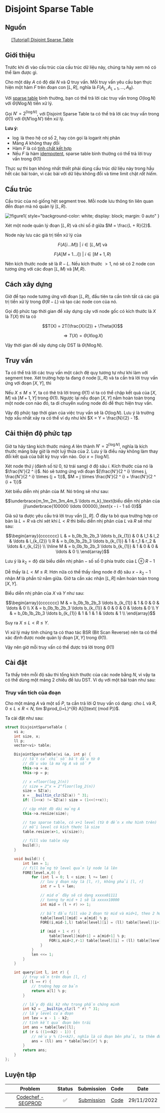 # Disjoint Sparse Table

## Nguồn

<img src="/img/codechef.png" width="16" height="16"/> [[Tutorial] Disjoint Sparse Table](https://discuss.codechef.com/t/tutorial-disjoint-sparse-table/17404)

## Giới thiệu

Trước khi đi vào cấu trúc của cấu trúc dữ liệu này, chúng ta hãy xem nó có thể làm được gì.

Cho một dãy $A$ có độ dài $N$ và $Q$ truy vấn. Mỗi truy vấn yêu cầu bạn thực hiện một hàm $F$ trên đoạn con $[L, R]$, nghĩa là $F(A_L, A_{L+1}, \ldots, A_R)$.

Với [sparse table](/src/cp-algorithms/data_structures/fundamentals/sparse_table/sparse_table.md) bình thường, bạn có thể trả lời các truy vấn trong $O(\log  N)$ với $\Theta(N \log N)$ tiền xử lý.

Gọi $N' = 2 ^ {\lceil\log N\rceil}$, với Disjoint Sparse Table ta có thể trả lời các truy vấn trong $\Theta(1)$ với $\Theta(N' \log N')$ tiền xử lý.

**Lưu ý:**

- $\log$ là theo hệ cơ số 2, hay còn gọi là logarit nhị phân
- Mảng $A$ không thay đổi
- Hàm $F$ là có [tính chất kết hợp](https://vi.wikipedia.org/wiki/T%C3%ADnh_k%E1%BA%BFt_h%E1%BB%A3p)
- Nếu $F$ là hàm [idempotent](https://en.wikipedia.org/wiki/Idempotence), sparse table bình thường có thể trả lời truy vấn trong $\Theta(1)$

Thực sự thì bạn không nhất thiết phải dùng cấu trúc dữ liệu này trong hầu hết các bài toán, vì các bài với dữ liệu không đổi và time limit chật *rất hiếm*.

## Cấu trúc

Cấu trúc của nó giống hệt segment tree. Mỗi node lưu thông tin liên quan đến đoạn mà nó quản lý $[L, R)$.

![!figure1](figure1.png){ style="background-color: white; display: block; margin: 0 auto" }

Xét một node quản lý đoạn $[L, R)$ và chỉ số ở giữa $M = \frac{L + R}{2}$.

Node này lưu các giá trị tiền xử lý của

$$F(A[i \ldots M]) \text{ | } i \in [L, M] \text{ và} $$

$$F(A[M + 1 \ldots i]) \text{ | } i \in [M + 1, R)$$

Nên kích thước node sẽ là $R - L$. Nếu kích thước $> 1$, nó sẽ có 2 node con tương ứng với các đoạn $[L, M)$ và $[M, R)$.

## Cách xây dựng

Giờ để tạo node tương ứng với đoạn $[L, R)$, đầu tiên ta cần tính tất cả các giá trị tiền xử lý trong $\Theta(R-L)$ và tạo các node con của nó.

Gọi độ phức tạp thời gian để xây dựng cây với node gốc có kích thước là $X$ là $T(X)$ thì ta có

$$T(X) = 2T(\frac{X}{2}) + \Theta(X)$$

$$\Rightarrow T(X) = \Theta(X \log X)$$

Vậy thời gian để xây dựng cây DST là $\Theta(N \log N)$.

## Truy vấn

Ta có thể trả lời các truy vấn một cách đệ quy tương tự như khi làm với segment tree. Xét trường hợp ta đang ở node $[L, R)$ và ta cần trả lời truy vấn ứng với đoạn $[X, Y]$, thì

Nếu $X \leq M \leq Y$, ta có thê trả lời trong $\Theta(1)$ vì ta có thể chập kết quả của $[X, M]$ và $[M+1, Y]$ trong $\Theta(1)$. Ngược lại nếu đoạn $[X, Y]$ nằm hoàn toàn trong một node con nào đó, ta di chuyển xuống node đó để thực hiện truy vấn.

Vậy độ phức tạp thời gian của việc truy vấn sẽ là $O(\log N)$. Lưu ý là trường hợp xấu nhất xảy ra có thể ví dụ như khi $X = Y = \frac{N}{2} - 1$.

## Cải thiện độ phức tạp

Giờ ta hãy tăng kích thước mảng $A$ lên thành $N' = 2 ^ {\lceil\log N\rceil}$, nghĩa là kích thước mảng bây giờ là một luỹ thừa của $2$. Lưu ý là điều này không làm thay đổi kết quả của bất kỳ truy vấn nào. Gọi $x = \lceil\log N\rceil$.

Xét node thứ $j$ (đánh số từ 0, từ trái sang) ở độ sâu $i$. Kích thước của nó là $\frac{N'}{2 ^ i}$. Nó sẽ tương ứng với đoạn $[\frac{N'}{2 ^ i} \times j, \frac{N'}{2 ^ i} \times (j + 1))$, $M = j \times \frac{N'}{2 ^ i} + \frac{N'}{2 ^ {i + 1}}$

Xét biểu diễn nhị phân của $M$. Nó trông sẽ như sau:

$$\underbrace{m_1m_2m_3m_4m_5 \ldots m_k}_\text{biểu diễn nhị phân của j}\underbrace{100000 \ldots 00000}_\text{x - i - 1 số 0}$$

Giả sử ta được yêu cầu trả lời truy vấn $[L, R]$. Ở đây ta bỏ qua trường hợp cơ bản là $L = R$ và chỉ xét khi $L < R$ thì biểu diễn nhị phân của $L$ và $R$ sẽ như sau:

$$\begin{array}{ccccccc}
L & = b_0b_1b_2b_3 \ldots b_{k_{1}} & 0 & l_1 & l_2 & \ldots & l_{k_{2}} \\
R & = b_0b_1b_2b_3 \ldots b_{k_{1}} & 1 & r_1 & r_2 & \ldots & r_{k_{2}} \\
\hline
M & = b_0b_1b_2b_3 \ldots b_{k_{1}} & 1 &   0 &   0 & \ldots & 0         \\
\end{array}$$

Lưu ý là $k_2 = \text{độ dài biểu diễn nhị phân} - \text{số số 0 phía trước của } L \oplus R - 1$

Dễ thấy là $L < M \leq R$. Hơn nữa có thể thấy rằng node ở độ sâu $x - k_2 - 1$ nhận $M$ là phần tử nằm giữa. Giờ ta cần xác nhận $[L, R]$ nằm hoàn toàn trong $[X, Y]$.

Biểu diễn nhị phân của $X$ và $Y$ như sau:

$$\begin{array}{ccccccc}
M & = b_0b_1b_2b_3 \ldots b_{k_{1}} & 1 & 0 & 0 & \ldots & 0 \\
X & = b_0b_1b_2b_3 \ldots b_{k_{1}} & 0 & 0 & 0 & \ldots & 0 \\
Y & = b_0b_1b_2b_3 \ldots b_{k_{1}} & 1 & 1 & 1 & \ldots & 1 \\
\end{array}$$

Suy ra $X \leq L < R \leq Y$.

Vi xử lý máy tính chúng ta có thao tác BSR (Bit Scan Reverse) nên ta có thể xác định được node quản lý đoạn $[X, Y]$ trong $\Theta(1)$.

Vậy nên giờ mỗi truy vấn có thể được trả lời trong $\Theta(1)$

## Cài đặt

Ta thấy trên mỗi độ sâu thì tổng kích thước của các node bằng $N$, vì vậy ta có thể dùng một mảng 2 chiều để lưu DST. Ví dụ với một bài toán như sau:

### Truy vấn tích của đoạn

Cho một mảng $A$ và một số $P$, ta cần trả lời $Q$ truy vấn có dạng: cho $L$ và $R$, $0 \leq L \leq R < N$, tìm $\prod_{i=L}^{R} A[i]\text{ (mod P)}$.

Ta cài đặt như sau:

```cpp
struct DisjointSparseTable {
    vi a;
    int size, x;
    ll p;
    vector<vi> table;

    DisjointSparseTable(vi &a, int p) {
        // tất cả chỉ số bắt đầu từ 0
        // đầu vào là mảng A và số P
        this->a = a;
        this->p = p;

        // x =floor(log_2(n))
        // size = 2^x = 2^floor(log_2(n))
        size = SZ(a);
        x = __builtin_clz(SZ(a)) ^ 31;
        if( (1<<x) != SZ(a)) size = (1<<(++x));

        // cập nhật độ dài mảng A
        this->a.resize(size);

        // tạo sparse table, có x+1 level (từ 0 đến x như hình trên)
        // mỗi level có kích thước là size
        table.resize(x+1, vi(size));
        
        // fill vào table này
        build();
    }

    void build() {
        int len = 1;
        // fill bảng từ level quản lý node lá lên
        FORE(level,x,0) {
            for (int l = 0; l < size; l += len) {
                // lưu ý đoạn này là [l, r), không phải [l, r]
                int r = l + len;

                // mid ở đây sẽ có dạng xxxxx01111
                // tương tự mid + 1 sẽ là xxxxx10000
                int mid = (l + r) >> 1;

                // bắt đầu fill vào 2 đoạn từ mid và mid+1, theo 2 hướng khác nhau
                table[level][mid] = a[mid] % p;
                FORE(i,mid-1,l) table[level][i] = (ll) table[level][i+1] * a[i] % p;

                if (mid + 1 < r) {
                    table[level][mid+1] = a[mid+1] % p;
                    FOR(i,mid+2,r-1) table[level][i] = (ll) table[level][i-1] * a[i] % p;
                }
            }
            len <<= 1;
        }
    }

    int query(int l, int r) {
        // truy vấn trên đoạn [l, r]
        if (l == r) {
            // trường hợp cơ bản
            return a[l] % p;
        }

        // lấy độ dài k2 như trong phần chứng minh
        int k2 = __builtin_clz(l ^ r) ^ 31;
        // lấy level của đoạn
        int lev = x - 1 - k2;
        // tính kết quả đoạn bên trái
        int ans = table[lev][l];
        if (r & ((1<<k2) - 1)) {
            // nếu y % (1<<k2), nghĩa là có đoạn bên phải, ta thêm đoạn bên phải vào
            ans = (ll) ans * table[lev][r] % p;
        }
        return ans;
    }
};
```

## Luyện tập

| Problem | Status | Submission | Code | Date |
| :---: | :-----------: | :---: | :---: | :---: |
| [Codechef - SEGPROD](https://www.codechef.com/problems/SEGPROD) | :white_check_mark: | [Submission](https://www.codechef.com/viewsolution/81305744) | [Code](https://github.com/farmerboy95/CompetitiveProgramming/blob/master/Codechef/CODECHEF%20SEGPROD.cpp) | 29/11/2022 |
